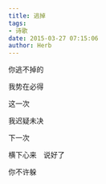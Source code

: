```yaml
---
title: 逃掉
tags:
- 诗歌
date: 2015-03-27 07:15:06
author: Herb
---
```


你逃不掉的

我势在必得

这一次

我迟疑未决

下一次

横下心来　说好了

你不许躲